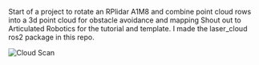Start of a project to rotate an RPlidar A1M8 and combine point cloud rows into a 3d point cloud for obstacle avoidance and mapping
Shout out to Articulated Robotics for the tutorial and template. I made the laser_cloud ros2 package in this repo.

![Cloud Scan](https://github.com/pbybee/ros2-tilt-laser/blob/master/images/20241027_103124.jpg?raw=true)